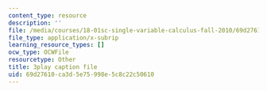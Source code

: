```yaml
---
content_type: resource
description: ''
file: /media/courses/18-01sc-single-variable-calculus-fall-2010/69d27610ca3d5e75998e5c8c22c50610_hjZhPczMkL4.vtt
file_type: application/x-subrip
learning_resource_types: []
ocw_type: OCWFile
resourcetype: Other
title: 3play caption file
uid: 69d27610-ca3d-5e75-998e-5c8c22c50610
---
```

